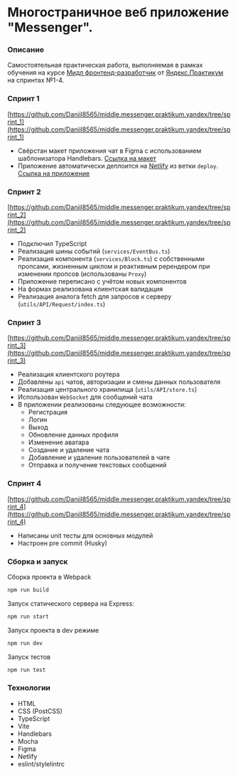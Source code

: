 
<h1>Многостраничное веб приложение "Messenger".</h1>

### Описание

Cамостоятельная практическая работа, выполняемая в рамках обучения на курсе [Мидл фронтенд-разработчик](https://praktikum.yandex.ru/middle-frontend/) от [Яндекс.Практикум](https://praktikum.yandex.ru) на спринтах №1-4.

### Спринт 1

[https://github.com/Daniil8565/middle.messenger.praktikum.yandex/tree/sprint_1](https://github.com/Daniil8565/middle.messenger.praktikum.yandex/tree/sprint_1)

* Свёрстан макет приложения чат в Figma с использованием шаблонизатора Handlebars. [Ссылка на макет](https://www.figma.com/file/tT9Qv8j6OeVC2AmgQzXEG3/Chat?node-id=0%3A1)
* Приложение автоматически деплоится на [Netlify](https://www.netlify.com/) из ветки `deploy`. [Ссылка на приложение](https://serene-salmiakki-eebcdb.netlify.app)

### Спринт 2

[https://github.com/Daniil8565/middle.messenger.praktikum.yandex/tree/sprint_2](https://github.com/Daniil8565/middle.messenger.praktikum.yandex/tree/sprint_2)

* Подключил TypeScript
* Реализация шины событий (`services/EventBus.ts`)
* Реализация компонента (`services/Block.ts`) с собственными пропсами, жизненным циклом и реактивным ререндером при изменении пропсов (использованы `Proxy`)
* Приложение переписано с учётом новых компонентов
* На формах реализована клиентская валидация
* Реализация аналога fetch для запросов к серверу (`utils/API/Request/index.ts`)

### Спринт 3

[https://github.com/Daniil8565/middle.messenger.praktikum.yandex/tree/sprint_3](https://github.com/Daniil8565/middle.messenger.praktikum.yandex/tree/sprint_3)

* Реализация клиентского роутера
* Добавлены `api` чатов, авторизации и смены данных пользователя
* Реализация центрального хранилища (`utils/API/store.ts`)
* Использован `WebSocket` для сообщений чата
* В приложении реализованы следующее возможности:
  * Регистрация
  * Логин
  * Выход
  * Обновление данных профиля
  * Изменение аватара
  * Создание и удаление чата
  * Добавление и удаление пользователей в чате
  * Отправка и получение текстовых сообщений

### Спринт 4

[https://github.com/Daniil8565/middle.messenger.praktikum.yandex/tree/sprint_4](https://github.com/Daniil8565/middle.messenger.praktikum.yandex/tree/sprint_4)

* Написаны unit тесты для основных модулей
* Настроен pre commit (Husky)

### Сборка и запуск

Сборка проекта в Webpack

```bash
npm run build
```

Запуск статического сервера на Express:

```bash
npm run start
```

Запуск проекта в dev режиме

```bash
npm run dev
```

Запуск тестов

```bash
npm run test
```

### Технологии

- HTML
- CSS (PostCSS)
- TypeScript
- Vite
- Handlebars
- Mocha
- Figma
- Netlify
- eslint/stylelintrc
